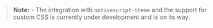 > **Note:** - The integration with `nativescript-theme` and the support for custom CSS is currently under development and is on its way.

<snippet id='tabs-theming-css-ng'/>